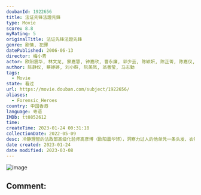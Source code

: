 ```yaml
---
doubanId: 1922656
title: 法证先锋法證先鋒
type: Movie
score: 8.8
myRating: 5
originalTitle: 法证先锋法證先鋒
genre: 剧情, 犯罪
datePublished: 2006-06-13
director: 梅小青
actor: 欧阳震华, 林文龙, 蒙嘉慧, 钟嘉欣, 曹永廉, 郭少芸, 陈颖妍, 陈芷菁, 陈嘉仪, 陈思齐, 刘江, 麦嘉伦, 骆应钧, 罗君左, 韩马利, 李国麟, 李丽丽, 鲁文杰, 陈勉良, 王贤志, 梁竞徽, 胡译聪, 李冈龙, 钟志光, 李雨阳, 祝文君, 戴耀明, 沈可欣, 欧瑞伟, 彭皓锋, 赵乐贤, 张智轩, 郑俊弘, 傅剑虹, 何启南, 何俊轩, 杨秀惠, 张松枝, 陈荣峻, 古明华, 黎诺懿, 谷峰, 陈自瑶, 唐诗咏, 陈法拉, 刘锦玲, 李思捷, 邵传勇, 郭耀明, 林映辉, 陈琪, 王树熹, 郑世豪, 贺文杰, 夏竹欣, 杨卓娜, 李海生, 韦家雄, 赵永洪
author: 陈静仪, 蔡婷婷, 刘小群, 阮美凤, 翁善莹, 马志勤
tags:
  - Movie
state: 看过
url: https://movie.douban.com/subject/1922656/
aliases:
  - Forensic_Heroes
country: 中国香港
language: 粤语
IMDb: tt0852612
time: 
createTime: 2023-01-24 00:31:18
collectionDate: 2022-05-09
desc: 冷静理智的法政部高级化验师高彦博（欧阳震华饰），洞察力过人的他单凭一条头发、衣物纤维便能协助警方破案。但他没有想到的是，妻子的弟弟、身为法医的古泽琛（林文龙饰）和高级督察梁小柔（蒙嘉慧饰），都怀...
date created: 2023-01-24
date modified: 2023-03-08
---
```


![image](p2373073796.jpg)

Comment:
---
